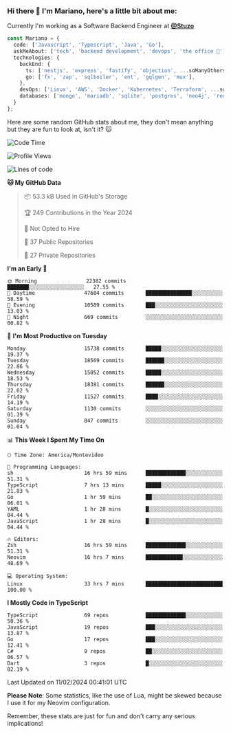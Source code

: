 ### Hi there 👋 I'm Mariano, here's a little bit about me:

Currently I'm working as a Software Backend Engineer at [**@Stuzo**](https://www.stuzo.com/)

```ts
const Mariano = {
  code: ['Javascript', 'Typescript', 'Java', 'Go'],
  askMeAbout: ['tech', 'backend development', 'devops', 'the office 💼'],
  technologies: {
    backEnd: {
      ts: ['nestjs', 'express', 'fastify', 'objection', ...soManyOthersFrameworks],
      go: ['fx', 'zap', 'sqlboiler', 'ent', 'gqlgen', 'mux'],
    },
    devOps: ['Linux', 'AWS', 'Docker', 'Kubernetes', 'Terraform', ...soManyOthersTools],
    databases: ['mongo', 'mariadb', 'sqlite', 'postgres', 'neo4j', 'redis', ...],
  }
};
```

Here are some random GitHub stats about me, they don't mean anything but they are fun to look at, isn't it? 🐱

<!--START_SECTION:waka-->
![Code Time](http://img.shields.io/badge/Code%20Time-1%2C665%20hrs%2020%20mins-blue)

![Profile Views](http://img.shields.io/badge/Profile%20Views-0-blue)

![Lines of code](https://img.shields.io/badge/From%20Hello%20World%20I%27ve%20Written-15.1%20million%20lines%20of%20code-blue)

**🐱 My GitHub Data** 

> 📦 53.3 kB Used in GitHub's Storage 
 > 
> 🏆 249 Contributions in the Year 2024
 > 
> 🚫 Not Opted to Hire
 > 
> 📜 37 Public Repositories 
 > 
> 🔑 27 Private Repositories 
 > 
**I'm an Early 🐤** 

```text
🌞 Morning                22382 commits       ███████░░░░░░░░░░░░░░░░░░   27.55 % 
🌆 Daytime                47604 commits       ███████████████░░░░░░░░░░   58.59 % 
🌃 Evening                10589 commits       ███░░░░░░░░░░░░░░░░░░░░░░   13.03 % 
🌙 Night                  669 commits         ░░░░░░░░░░░░░░░░░░░░░░░░░   00.82 % 
```
📅 **I'm Most Productive on Tuesday** 

```text
Monday                   15738 commits       █████░░░░░░░░░░░░░░░░░░░░   19.37 % 
Tuesday                  18569 commits       ██████░░░░░░░░░░░░░░░░░░░   22.86 % 
Wednesday                15052 commits       █████░░░░░░░░░░░░░░░░░░░░   18.53 % 
Thursday                 18381 commits       ██████░░░░░░░░░░░░░░░░░░░   22.62 % 
Friday                   11527 commits       ████░░░░░░░░░░░░░░░░░░░░░   14.19 % 
Saturday                 1130 commits        ░░░░░░░░░░░░░░░░░░░░░░░░░   01.39 % 
Sunday                   847 commits         ░░░░░░░░░░░░░░░░░░░░░░░░░   01.04 % 
```


📊 **This Week I Spent My Time On** 

```text
🕑︎ Time Zone: America/Montevideo

💬 Programming Languages: 
sh                       16 hrs 59 mins      █████████████░░░░░░░░░░░░   51.31 % 
TypeScript               7 hrs 13 mins       █████░░░░░░░░░░░░░░░░░░░░   21.83 % 
Go                       1 hr 59 mins        ██░░░░░░░░░░░░░░░░░░░░░░░   06.01 % 
YAML                     1 hr 28 mins        █░░░░░░░░░░░░░░░░░░░░░░░░   04.44 % 
JavaScript               1 hr 28 mins        █░░░░░░░░░░░░░░░░░░░░░░░░   04.44 % 

🔥 Editors: 
Zsh                      16 hrs 59 mins      █████████████░░░░░░░░░░░░   51.31 % 
Neovim                   16 hrs 7 mins       ████████████░░░░░░░░░░░░░   48.69 % 

💻 Operating System: 
Linux                    33 hrs 7 mins       █████████████████████████   100.00 % 
```

**I Mostly Code in TypeScript** 

```text
TypeScript               69 repos            █████████████░░░░░░░░░░░░   50.36 % 
JavaScript               19 repos            ███░░░░░░░░░░░░░░░░░░░░░░   13.87 % 
Go                       17 repos            ███░░░░░░░░░░░░░░░░░░░░░░   12.41 % 
C#                       9 repos             ██░░░░░░░░░░░░░░░░░░░░░░░   06.57 % 
Dart                     3 repos             █░░░░░░░░░░░░░░░░░░░░░░░░   02.19 % 
```




 Last Updated on 11/02/2024 00:41:01 UTC
<!--END_SECTION:waka-->

**Please Note**: Some statistics, like the use of Lua, might be skewed because I use it for my Neovim configuration.

Remember, these stats are just for fun and don't carry any serious implications!
